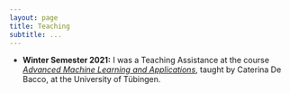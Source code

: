 ```yaml
---
layout: page
title: Teaching
subtitle: ...
---
```



- **Winter Semester 2021:** I was a Teaching Assistance at the course [_Advanced Machine Learning and Applications_](https://github.com/APMLA-2021/APMLA-WS_21-22_material), taught by Caterina De Bacco, at the University of Tübingen.